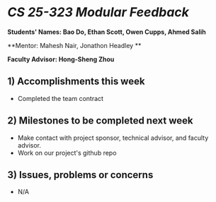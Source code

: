 # *CS 25-323 Modular Feedback*

**Students' Names: Bao Do, Ethan Scott, Owen Cupps, Ahmed Salih**

**Mentor: Mahesh Nair, Jonathon Headley **

**Faculty Advisor: Hong-Sheng Zhou**

## 1) Accomplishments this week ##
   - Completed the team contract

## 2) Milestones to be completed next week ##
   - Make contact with project sponsor, technical advisor, and faculty advisor.
   - Work on our project's github repo

## 3) Issues, problems or concerns ##
   - N/A


